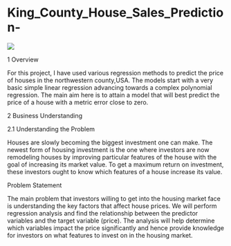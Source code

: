 # King_County_House_Sales_Prediction-


![](The%20Urban%20Village%20Project_%20At%20the%20Forefront%20of%20the%20Housing%20Crisis.*jpg)


1 Overview

For this project, I have used various regression methods to predict the price of houses in the northwestern county,USA. The models start with a very basic simple linear regression advancing towards a complex polynomial regression. The main aim here is to attain a model that will best predict the price of a house with a metric error close to zero.

2 Business Understanding

2.1 Understanding the Problem

Houses are slowly becoming the biggest investment one can make. The newest form of housing investment is the one where investors are now remodeling houses by improving particular features of the house with the goal of increasing its market value. To get a maximum return on investment, these investors ought to know which features of a house increase its value.

Problem Statement

The main problem that investors willing to get into the housing market face is understanding the key factors that affect house prices. We will perform  regression analysis and find the relationship between the predictor variables and the target variable (price). The analysis will help determine which variables impact the price significantly and hence provide knowledge for investors on what features to invest on in the housing market.